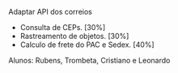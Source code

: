 Adaptar API dos correios

- Consulta de CEPs. [30%]
- Rastreamento de objetos. [30%]
- Calculo de frete do PAC e Sedex. [40%]

Alunos: Rubens, Trombeta, Cristiano e Leonardo
